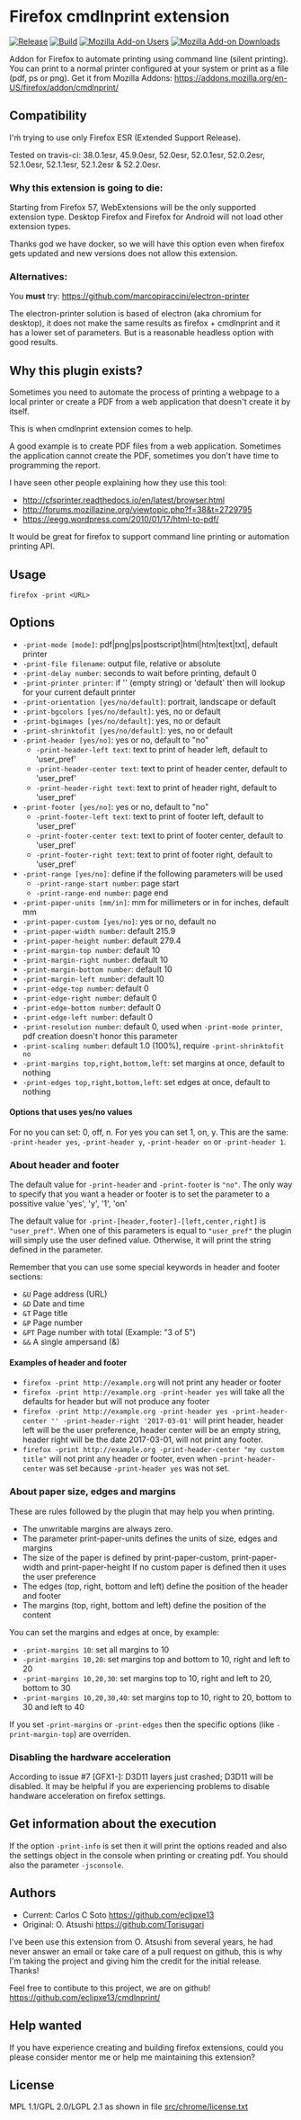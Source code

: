 # Firefox cmdlnprint extension

[![Release](https://img.shields.io/github/release/eclipxe13/cmdlnprint.svg)](https://github.com/eclipxe13/cmdlnprint/releases)
[![Build](https://img.shields.io/travis/eclipxe13/cmdlnprint/master.svg)](https://travis-ci.org/eclipxe13/cmdlnprint/branches)
[![Mozilla Add-on Users](https://img.shields.io/amo/users/cmdlnprint.svg)](https://addons.mozilla.org/es/firefox/addon/cmdlnprint/)
[![Mozilla Add-on Downloads](https://img.shields.io/amo/d/cmdlnprint.svg)](https://addons.mozilla.org/es/firefox/addon/cmdlnprint/)

Addon for Firefox to automate printing using command line (silent printing).
You can print to a normal printer configured at your system or print as a file (pdf, ps or png).
Get it from Mozilla Addons: <https://addons.mozilla.org/en-US/firefox/addon/cmdlnprint/>

## Compatibility

I'ḿ trying to use only Firefox ESR (Extended Support Release).

Tested on travis-ci: 38.0.1esr, 45.9.0esr, 52.0esr, 52.0.1esr, 52.0.2esr,
52.1.0esr, 52.1.1esr, 52.1.2esr & 52.2.0esr.

### Why this extension is going to die:

Starting from Firefox 57, WebExtensions will be the only supported extension type.
Desktop Firefox and Firefox for Android will not load other extension types.

Thanks god we have docker, so we will have this option even when firefox gets
updated and new versions does not allow this extension.

### Alternatives:

You **must** try: https://github.com/marcopiraccini/electron-printer

The electron-printer solution is based of electron (aka chromium for desktop),
it does not make the same results as firefox + cmdlnprint and it has a lower set
of parameters. But is a reasonable headless option with good results.

## Why this plugin exists?

Sometimes you need to automate the process of printing a webpage to a local
printer or create a PDF from a web application that doesn't create it by itself.

This is when cmdlnprint extension comes to help.

A good example is to create PDF files from a web application.
Sometimes the application cannot create the PDF,
sometimes you don't have time to programming the report.

I have seen other people explaining how they use this tool:

- <http://cfsprinter.readthedocs.io/en/latest/browser.html>
- <http://forums.mozillazine.org/viewtopic.php?f=38&t=2729795>
- <https://eegg.wordpress.com/2010/01/17/html-to-pdf/>

It would be great for firefox to support command line printing or automation printing API.

## Usage

```
firefox -print <URL>
```

## Options

- `-print-mode [mode]`: pdf|png|ps|postscript|html|htm|text|txt|<printer-name>, default printer
- `-print-file filename`: output file, relative or absolute
- `-print-delay number`: seconds to wait before printing, default 0
- `-print-printer printer`: if '' (empty string) or 'default' then will lookup for your current default printer
- `-print-orientation [yes/no/default]`: portrait, landscape or default
- `-print-bgcolors [yes/no/default]`: yes, no or default
- `-print-bgimages [yes/no/default]`: yes, no or default
- `-print-shrinktofit [yes/no/default]`: yes, no or default
- `-print-header [yes/no]`: yes or no, default to "no"
    - `-print-header-left text`: text to print of header left, default to 'user_pref'
    - `-print-header-center text`: text to print of header center, default to 'user_pref'
    - `-print-header-right text`: text to print of header right, default to 'user_pref'
- `-print-footer [yes/no]`: yes or no, default to "no"
    - `-print-footer-left text`: text to print of footer left, default to 'user_pref'
    - `-print-footer-center text`: text to print of footer center, default to 'user_pref'
    - `-print-footer-right text`: text to print of footer right, default to 'user_pref'
- `-print-range [yes/no]`: define if the following parameters will be used
    - `-print-range-start number`: page start
    - `-print-range-end number`: page end
- `-print-paper-units [mm/in]`: mm for millimeters or in for inches, default mm
- `-print-paper-custom [yes/no]`: yes or no, default no
- `-print-paper-width number`: default 215.9
- `-print-paper-height number`: default 279.4
- `-print-margin-top number`: default 10
- `-print-margin-right number`: default 10
- `-print-margin-bottom number`: default 10
- `-print-margin-left number`: default 10
- `-print-edge-top number`: default 0
- `-print-edge-right number`: default 0
- `-print-edge-bottom number`: default 0
- `-print-edge-left number`: default 0
- `-print-resolution number`: default 0, used when `-print-mode printer`, pdf creation doesn't honor this parameter
- `-print-scaling number`: default 1.0 (100%), require `-print-shrinktofit no`
- `-print-margins top,right,bottom,left`: set margins at once, default to nothing
- `-print-edges top,right,bottom,left`: set edges at once, default to nothing

#### Options that uses yes/no values

For no you can set: 0, off, n. For yes you can set 1, on, y.
This are the same: `-print-header yes`, `-print-header y`, `-print-header on` or `-print-header 1`.

### About header and footer

The default value for `-print-header` and `-print-footer` is `"no"`.
The only way to specify that you want a header or footer is to set the parameter
 to a possitive value 'yes', 'y', '1', 'on'

The default value for `-print-[header,footer]-[left,center,right]` is `"user_pref"`.
When one of this parameters is equal to `"user_pref"` the plugin will simply use the
user defined value. Otherwise, it will print the string defined in the parameter.

Remember that you can use some special keywords in header and footer sections:

- `&U` Page address (URL)
- `&D` Date and time
- `&T` Page title
- `&P` Page number
- `&PT` Page number with total (Example: "3 of 5")
- `&&` A single ampersand (&)

#### Examples of header and footer

- `firefox -print http://example.org`
  will not print any header or footer
- `firefox -print http://example.org -print-header yes`
  will take all the defaults for header but will not produce any footer
- `firefox -print http://example.org -print-header yes -print-header-center '' -print-header-right '2017-03-01'`
  will print header, header left will be the user preference,
  header center will be an empty string, header right will be the date 2017-03-01, will not print any footer.
- `firefox -print http://example.org -print-header-center "my custom title"`
  will not print any header or footer,
  even when `-print-header-center` was set because `-print-header yes` was not set.

### About paper size, edges and margins

These are rules followed by the plugin that may help you when printing.

- The unwritable margins are always zero.
- The parameter print-paper-units defines the units of size, edges and margins
- The size of the paper is defined by print-paper-custom, print-paper-width and print-paper-height
  If no custom paper is defined then it uses the user preference
- The edges (top, right, bottom and left) define the position of the header and footer
- The margins (top, right, bottom and left) define the position of the content

You can set the margins and edges at once, by example:

- `-print-margins 10`: set all margins to 10
- `-print-margins 10,20`: set margins top and bottom to 10, right and left to 20
- `-print-margins 10,20,30`: set margins top to 10, right and left to 20, bottom to 30
- `-print-margins 10,20,30,40`: set margins top to 10, right to 20, bottom to 30 and left to 40

If you set `-print-margins` or `-print-edges` then the specific options (like `-print-margin-top`) are overriden.

### Disabling the hardware acceleration

According to issue #7 [GFX1-]: D3D11 layers just crashed; D3D11 will be disabled.
It may be helpful if you are experiencing problems to disable handware acceleration on firefox settings.

## Get information about the execution

If the option `-print-info` is set then it will print the options readed and also the
settings object in the console when printing or creating pdf. You should also the parameter `-jsconsole`.

## Authors

* Current: Carlos C Soto <https://github.com/eclipxe13>
* Original: O. Atsushi <https://github.com/Torisugari>

I've been use this extension from O. Atsushi from several years, he had never answer an email
or take care of a pull request on github, this is why I'm taking the project and giving him the credit for
the initial release. Thanks!

Feel free to contibute to this project, we are on github!
<https://github.com/eclipxe13/cmdlnprint/>

## Help wanted

If you have experience creating and building firefox extensions,
could you please consider mentor me or help me maintaining this extension?

## License

MPL 1.1/GPL 2.0/LGPL 2.1 as shown in file
[src/chrome/license.txt](https://raw.githubusercontent.com/eclipxe13/cmdlnprint/master/src/chrome/license.txt)
